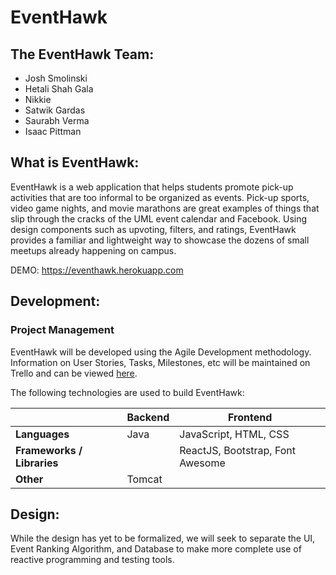 # EventHawk

## The EventHawk Team:
* Josh Smolinski
* Hetali Shah Gala
* Nikkie
* Satwik Gardas
* Saurabh Verma
* Isaac Pittman

## What is EventHawk:

EventHawk is a web application that helps students promote pick-up activities that are too informal to be organized as events. Pick-up sports, video game nights, and movie marathons are great examples of things that slip through the cracks of the UML event calendar and Facebook. Using design components such as upvoting, filters, and ratings, EventHawk provides a familiar and lightweight way to showcase the dozens of small meetups already happening on campus.

DEMO: https://eventhawk.herokuapp.com

## Development:

### Project Management

EventHawk will be developed using the Agile Development methodology. Information on User Stories, Tasks, Milestones, etc will be maintained on Trello and can be viewed [here](https://trello.com/b/2QY2nsVj/eventhawk). 

The following technologies are used to build EventHawk:

| | Backend | Frontend |
| --- | --- | --- |
| **Languages** | Java | JavaScript, HTML, CSS |
| **Frameworks / Libraries** |  | ReactJS, Bootstrap, Font Awesome |
| **Other** | Tomcat |  |

## Design:

While the design has yet to be formalized, we will seek to separate the UI, Event Ranking Algorithm, and Database to make more complete use of reactive programming and testing tools.
